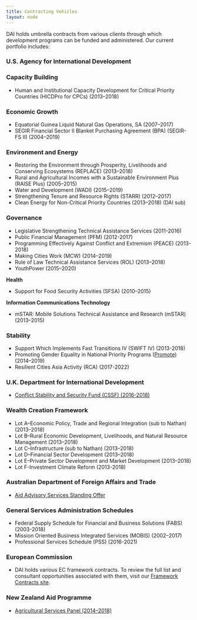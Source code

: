 ```yaml
---
title: Contracting Vehicles
layout: node
---
```


DAI holds umbrella contracts from various clients through which development programs can be funded and administered. Our current portfolio includes:

### U.S. Agency for International Development

### Capacity Building

* Human and Institutional Capacity Development for Critical Priority Countries (HICDPro for CPCs) (2013–2018)

### Economic Growth

* Equatorial Guinea Liquid Natural Gas Operations, SA (2007–2017)
* SEGIR Financial Sector II Blanket Purchasing Agreement (BPA) (SEGIR-FS II) (2004–2019)

### Environment and Energy

* Restoring the Environment through Prosperity, Livelihoods and Conserving Ecosystems (REPLACE) (2013–2018)
* Rural and Agricultural Incomes with a Sustainable Environment Plus (RAISE Plus) (2005–2015)
* Water and Development (WADI) (2015–2019)
* Strengthening Tenure and Resource Rights (STARR) (2012–2017)
* Clean Energy for Non-Critical Priority Countries (2013–2018) (DAI sub)

### Governance

* Legislative Strengthening Technical Assistance Services (2011-2016)
* Public Financial Management (PFM) (2012-2017)
* Programming Effectively Against Conflict and Extremism (PEACE) (2013-2018)
* Making Cities Work (MCW) (2014–2019)
* Rule of Law Technical Assistance Services (ROL) (2013–2018)
* YouthPower (2015–2020)

**Health**

* Support for Food Security Activities (SFSA) (2010–2015)

**Information Communications Technology**

* mSTAR: Mobile Solutions Technical Assistance and Research (mSTAR) (2013–2015)

### Stability

* Support Which Implements Fast Transitions IV (SWIFT IV) (2013-2018)
* Promoting Gender Equality in National Priority Programs ([Promote](http://www.usaid.gov/afghanistan/promote)) (2014–2019)
* Resilient Cities Asia Activity (RCA) (2017-2022)

### U.K. Department for International Development

* [Conflict Stability and Security Fund (CSSF) (2016-2018)](https://www.dai.com/working-dai/current-procurements/conflict-stability-and-security-fund)

### Wealth Creation Framework

* Lot A–Economic Policy, Trade and Regional Integration (sub to Nathan) (2013–2018)
* Lot B–Rural Economic Development, Livelihoods, and Natural Resource Management (2013–2018)
* Lot C–Infrastructure (sub to Nathan) (2013–2018)
* Lot D–Financial Sector Development (2013–2018)
* Lot E–Private Sector Development and Market Development (2013–2018)
* Lot F-Investment Climate Reform (2013-2018)

### Australian Department of Foreign Affairs and Trade

* [Aid Advisory Services Standing Offer](http://frameworkcontracts.com/lots/dfat/)

### General Services Administration Schedules

* Federal Supply Schedule for Financial and Business Solutions (FABS) (2003-2018)
* Mission Oriented Business Integrated Services (MOBIS) (2002–2017)
* Professional Services Schedule (PSS) (2016-2021)


### European Commission

* DAI holds various EC framework contracts. To review the full list and consultant opportunities associated with them, visit our [Framework Contracts site](http://frameworkcontracts.com).

### New Zealand Aid Programme

* [Agricultural Services Panel (2014–2018)](http://frameworkcontracts.com/lots/mfat)